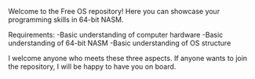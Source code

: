 Welcome to the Free OS repository!
Here you can showcase your programming skills in 64-bit NASM.

Requirements:
-Basic understanding of computer hardware
-Basic understanding of 64-bit NASM
-Basic understanding of OS structure

I welcome anyone who meets these three aspects. If anyone wants to
join the repository, I will be happy to have you on board.
